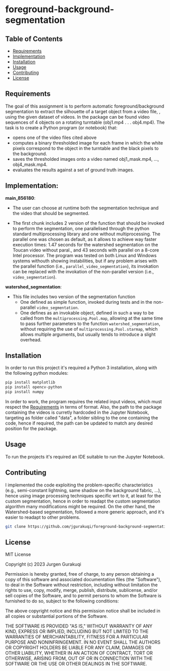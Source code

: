 # foreground-background-segmentation


## Table of Contents

- [Requirements](#Requirements)
- [Implementation](#Implementation)
- [Installation](#installation)
- [Usage](#usage)
- [Contributing](#contributing)
- [License](#license)


## Requirements

The goal of this assignment is to perform automatic foreground/background segmentation to extract the silhouette of a target object from a video file, , using the given dataset of videos.
In the package can be found video sequences of 4 objects on a rotating turntable (obj1.mp4 . . . obj4.mp4).
The task is to create a Python program (or notebook) that:
- opens one of the video files cited above
- computes a binary thresholded image for each frame in which the white pixels correspond to the object in the turntable and the black pixels to the background.
- saves the thresholded images onto a video named obj1_mask.mp4, ..., obj4_mask.mp4.
- evaluates the results against a set of ground truth images.

## Implementation:

**main_856180**:

- The user can choose at runtime both the segmentation technique and the video that should be segmented.

- The first chunk includes 2 version of the function that should be invoked to perform the segmentation,
  one parallelised through the python standard multiprocessing library and one without multiprocessing.
  The parallel one was chosen as default, as it allows to achieve way faster execution times: 1.47 seconds
  for the watershed segmentation on the Toucan video without paral., and 43 seconds with parallel on a 8-core
  Intel processor.
  The program was tested on both Linux and Windows systems withouth showing instabilities, but if any problem
  arises with the parallel function (i.e., `parallel_video_segmentation`), its invokation can be replaced 
  with the invokation of the non-parallel version (i.e., `video_segmentation`).

**watershed_segmentation**:

- This file includes two version of the segmentation function
    - One defined as simple function, invoked during tests and in the non-parallel `video_segmentation`.
    - One defines as an invokable object, defined in such a way to be called from the `multiprocessing.Pool.map`,
      allowing at the same time to pass further parameters to the function `watershed_segmentation`, without
      requiring the use of `multiprocessing.Pool.starmap`, which allows multiple arguments, but usually tends
      to introduce a slight overhead.

## Installation

In order to run this project it's required a Python 3 installation, along with the following python modules:
```bash
pip install matplotlib
pip install opencv-python
pip install numpy
```

In order to work, the program requires the related input videos, which must respect the [Requirements](#Requirements) in terms of format.
Also, the path to the package containing the videos is curretly hardcoded in the Jupyter Notebook, targeting as folder called "data", a folder sibling to the one containing the code, hence if required, the path can be updated to match any desired position for the package.

## Usage

To run the projects it's required an IDE suitable to run the Jupyter Notebook.

## Contributing

I implemented the code exploiting the problem-specific characteristics (e.g., semi-constant lightning, same shadow on the background fabric, ...), hence using image processing techniques specific wrt to it, at least for the custom segmentation, hence in order to readapt the custom segmentation algorithm many modifications might be required. On the other hand, the Watershed-based segmentation, followed a more generic approach, and it's easier to readapt to other problems.

```bash
git clone https://github.com/jgurakuqi/foreground-background-segmentation
```

## License

MIT License

Copyright (c) 2023 Jurgen Gurakuqi

Permission is hereby granted, free of charge, to any person obtaining a copy of this software and associated documentation files (the "Software"), to deal in the Software without restriction, including without limitation the rights to use, copy, modify, merge, publish, distribute, sublicense, and/or sell copies of the Software, and to permit persons to whom the Software is furnished to do so, subject to the following conditions:

The above copyright notice and this permission notice shall be included in all copies or substantial portions of the Software.

THE SOFTWARE IS PROVIDED "AS IS," WITHOUT WARRANTY OF ANY KIND, EXPRESS OR IMPLIED, INCLUDING BUT NOT LIMITED TO THE WARRANTIES OF MERCHANTABILITY, FITNESS FOR A PARTICULAR PURPOSE AND NONINFRINGEMENT. IN NO EVENT SHALL THE AUTHORS OR COPYRIGHT HOLDERS BE LIABLE FOR ANY CLAIM, DAMAGES OR OTHER LIABILITY, WHETHER IN AN ACTION OF CONTRACT, TORT OR OTHERWISE, ARISING FROM, OUT OF OR IN CONNECTION WITH THE SOFTWARE OR THE USE OR OTHER DEALINGS IN THE SOFTWARE.
